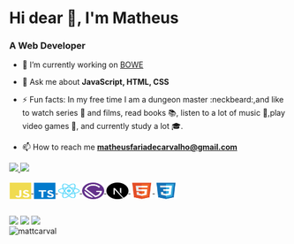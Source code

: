 <h1 align="left">Hi dear 👋, I'm Matheus</h1>
<h3 align="left">A Web Developer</h3>

- 🔭 I’m currently working on [BOWE](https://github.com/bowe-td)

- 💬 Ask me about **JavaScript, HTML, CSS**

- ⚡ Fun facts: In my free time I am a dungeon master :neckbeard:,and like to watch series :movie_camera: and films, read books :books:, listen to a lot of music :guitar:,play video games :space_invader:, and currently study a lot :mortar_board:.

- 📫 How to reach me **matheusfariadecarvalho@gmail.com**

 <div>
  <a href="https://github.com/mattcarval">
  <img height="180em" src="https://github-readme-stats.vercel.app/api?username=mattcarval&show_icons=true&theme=dracula&include_all_commits=true&count_private=true"/>
  <img height="180em" src="https://github-readme-stats.vercel.app/api/top-langs/?username=mattcarval&layout=compact&langs_count=7&theme=dracula"/>
</div>
<div style="display: inline_block"><br>
  <img align="center" alt="JavaScript Icon" title="JavaScript" height="30" width="40" src="https://raw.githubusercontent.com/devicons/devicon/master/icons/javascript/javascript-plain.svg">
  <img align="center" alt="TypeScript Icon" title="TypeScript" height="30" width="40" src="https://raw.githubusercontent.com/devicons/devicon/master/icons/typescript/typescript-plain.svg">
  <img align="center" alt="ReactJs Icon" title="ReactJs" height="30" width="40" src="https://raw.githubusercontent.com/devicons/devicon/master/icons/react/react-original.svg">
  <img align="center" alt="GatsbyJs Icon" title="GatsbyJs" height="30" width="40" src="https://raw.githubusercontent.com/devicons/devicon/master/icons/gatsby/gatsby-original.svg">
  <img align="center" alt="NextJs Icon" title="NextJs" height="30" width="40" src="https://raw.githubusercontent.com/devicons/devicon/master/icons/nextjs/nextjs-original.svg">
  <img align="center" alt="HTML Icon" title="HTML" height="30" width="40" src="https://raw.githubusercontent.com/devicons/devicon/master/icons/html5/html5-original.svg">
  <img align="center" alt="CSS Icon" title="CSS" height="30" width="40" src="https://raw.githubusercontent.com/devicons/devicon/master/icons/css3/css3-original.svg">
</div>
  
  ##
<div> 
  <a href="https://instagram.com/mattcarval" target="_blank"><img src="https://img.shields.io/badge/-Instagram-%23E4405F?style=for-the-badge&logo=instagram&logoColor=white" target="_blank"></a>
  <a href = "mailto:matheusfariadecarvalho@gmail.com"><img src="https://img.shields.io/badge/-Gmail-%23333?style=for-the-badge&logo=gmail&logoColor=white" target="_blank"></a>
  <a href="https://www.linkedin.com/in/mattcarval" target="_blank"><img src="https://img.shields.io/badge/-LinkedIn-%230077B5?style=for-the-badge&logo=linkedin&logoColor=white" target="_blank"></a>
</div>
<img src="https://komarev.com/ghpvc/?username=mattcarval" alt="mattcarval" /> 
